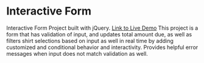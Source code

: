 # Interactive Form
 Interactive Form Project built with jQuery.
 <a href="https://www.jasonhill.io/techdegree-project-3/">Link to Live Demo</a>
This project is a form that has validation of input, and updates total amount due, as well as filters shirt selections based on input as well in real time by adding customized and conditional behavior and interactivity.  Provides helpful error messages when input does not match validation as well.
